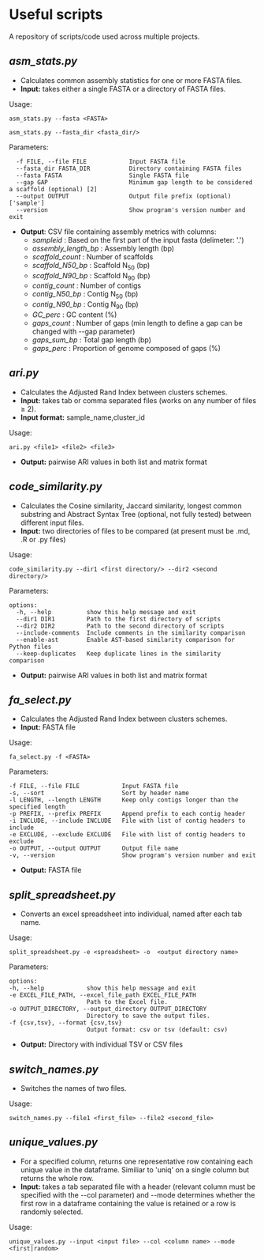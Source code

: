 # Useful scripts

A repository of scripts/code used across multiple projects.

## *asm_stats.py*
- Calculates common assembly statistics for one or more FASTA files.
- **Input:** takes either a single FASTA or a directory of FASTA files.

Usage:
  ```
  asm_stats.py --fasta <FASTA>

  asm_stats.py --fasta_dir <fasta_dir/>
  ```

Parameters:
```
  -f FILE, --file FILE            Input FASTA file
  --fasta_dir FASTA_DIR           Directory containing FASTA files
  --fasta FASTA                   Single FASTA file
  --gap GAP                       Minimum gap length to be considered a scaffold (optional) [2]
  --output OUTPUT                 Output file prefix (optional) ['sample']
  --version                       Show program's version number and exit
```
* **Output**: CSV file containing assembly metrics with columns:
  * _sampleid_ : Based on the first part of the input fasta (delimeter: '.')
  * _assembly_length_bp_ : Assembly length (bp)
  * _scaffold_count_ : Number of scaffolds
  * _scaffold_N50_bp_ : Scaffold N<sub>50</sub> (bp)
  * _scaffold_N90_bp_ : Scaffold N<sub>90</sub> (bp)
  * _contig_count_ : Number of contigs
  * _contig_N50_bp_ : Contig N<sub>50</sub> (bp)
  * _contig_N90_bp_ : Contig N<sub>90</sub> (bp)
  * _GC_perc_ : GC content (%)
  * _gaps_count_ : Number of gaps (min length to define a gap can be changed with --gap parameter)
  * _gaps_sum_bp_ : Total gap length (bp)
  * _gaps_perc_ : Proportion of genome composed of gaps (%)

## *ari.py*
- Calculates the Adjusted Rand Index between clusters schemes.
- **Input:** takes tab or comma separated files (works on any number of files ≥ 2).
- **Input format:** sample_name,cluster_id 

Usage:
  ```
  ari.py <file1> <file2> <file3>
  ```
- **Output:** pairwise ARI values in both list and matrix format
## *code_similarity.py*
- Calculates the Cosine similarity, Jaccard similarity, longest common substring and Abstract Syntax Tree (optional, not fully tested) between different input files.
- **Input:** two directories of files to be compared (at present must be .md, .R or .py files)

Usage:
  ```
  code_similarity.py --dir1 <first directory/> --dir2 <second directory/>
  ```
Parameters:
```
options:
  -h, --help          show this help message and exit
  --dir1 DIR1         Path to the first directory of scripts
  --dir2 DIR2         Path to the second directory of scripts
  --include-comments  Include comments in the similarity comparison
  --enable-ast        Enable AST-based similarity comparison for Python files
  --keep-duplicates   Keep duplicate lines in the similarity comparison
```
- **Output:** pairwise ARI values in both list and matrix format
## *fa_select.py*
- Calculates the Adjusted Rand Index between clusters schemes.
- **Input:** FASTA file

Usage:
  ```
  fa_select.py -f <FASTA>
  ```
Parameters:
  ```
  -f FILE, --file FILE            Input FASTA file
  -s, --sort                      Sort by header name
  -l LENGTH, --length LENGTH      Keep only contigs longer than the specified length
  -p PREFIX, --prefix PREFIX      Append prefix to each contig header
  -i INCLUDE, --include INCLUDE   File with list of contig headers to include
  -e EXCLUDE, --exclude EXCLUDE   File with list of contig headers to exclude
  -o OUTPUT, --output OUTPUT      Output file name
  -v, --version                   Show program's version number and exit
  ```
- **Output:** FASTA file

## *split_spreadsheet.py*
- Converts an excel spreadsheet into individual, named after each tab name.

Usage:
  ```
  split_spreadsheet.py -e <spreadsheet> -o  <output directory name>
  ```
Parameters:
  ```
options:
  -h, --help            show this help message and exit
  -e EXCEL_FILE_PATH, --excel_file_path EXCEL_FILE_PATH
                        Path to the Excel file.
  -o OUTPUT_DIRECTORY, --output_directory OUTPUT_DIRECTORY
                        Directory to save the output files.
  -f {csv,tsv}, --format {csv,tsv}
                        Output format: csv or tsv (default: csv)
  ```
- **Output:** Directory with individual TSV or CSV files

## *switch_names.py*
- Switches the names of two files.
  
Usage:
  ```
  switch_names.py --file1 <first_file> --file2 <second_file>
  ```
## *unique_values.py*
- For a specified column, returns one representative row containing each unique value in the dataframe. Similiar to 'uniq' on a single column but returns the whole row. 
- **Input:** takes a tab separated file with a header (relevant column must be specified with the --col parameter) and --mode determines whether the first row in a dataframe containing the value is retained or a row is randomly selected.

Usage:
  ```
  unique_values.py --input <input file> --col <column name> --mode <first|random>
  ```
















